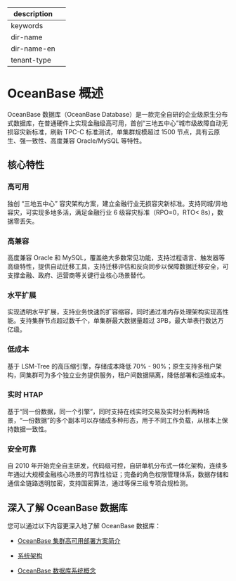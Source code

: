 |description||
|---|---|
|keywords||
|dir-name||
|dir-name-en||
|tenant-type||

# OceanBase 概述

OceanBase 数据库（OceanBase Database）是一款完全自研的企业级原生分布式数据库，在普通硬件上实现金融级高可用，首创“三地五中心”城市级故障自动无损容灾新标准，刷新 TPC-C 标准测试，单集群规模超过 1500 节点，具有云原生、强一致性、高度兼容 Oracle/MySQL 等特性。

## 核心特性

### 高可用

独创 “三地五中心” 容灾架构方案，建立金融行业无损容灾新标准。支持同城/异地容灾，可实现多地多活，满足金融行业 6 级容灾标准（RPO=0，RTO< 8s），数据零丢失。

### 高兼容

高度兼容 Oracle 和 MySQL，覆盖绝大多数常见功能，支持过程语言、触发器等高级特性，提供自动迁移工具，支持迁移评估和反向同步以保障数据迁移安全，可支撑金融、政府、运营商等关键行业核心场景替代。

### 水平扩展

实现透明水平扩展，支持业务快速的扩容缩容，同时通过准内存处理架构实现高性能。支持集群节点超过数千个，单集群最大数据量超过 3PB，最大单表行数达万亿级。

### 低成本

基于 LSM-Tree 的高压缩引擎，存储成本降低 70% - 90%；原生支持多租户架构，同集群可为多个独立业务提供服务，租户间数据隔离，降低部署和运维成本。

### 实时 HTAP

基于“同一份数据，同一个引擎”，同时支持在线实时交易及实时分析两种场景，“一份数据”的多个副本可以存储成多种形态，用于不同工作负载，从根本上保持数据一致性。

### 安全可靠

自 2010 年开始完全自主研发，代码级可控，自研单机分布式一体化架构，连续多年通过大规模金融核心场景的可靠性验证；完备的角色权限管理体系，数据存储和通信全链路透明加密，支持国密算法，通过等保三级专项合规检测。

## 深入了解 OceanBase 数据库

您可以通过以下内容更深入地了解 OceanBase 数据库：

* [OceanBase 集群高可用部署方案简介](../400.deploy/200.introduction-to-oceanbase-cluster-high-availability-deployment-scheme.md)

* [系统架构](../100.learn-more-about-oceanbase/300.system-architecture.md)

* [OceanBase 数据库系统概念](../700.reference/100.oceanbase-database-concepts/100.architecture-of-oceanbase.md)
